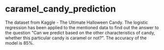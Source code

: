 ﻿# caramel_candy_prediction
The dataset from Kaggle - The Ultimate Halloween Candy. 
The logistic regression has been applied to the mentioned data to find out the answer to the question "Can we predict based on the other characteristics of candy, whether this particular candy is caramel or not?". 
The accuracy of the model is 85%.
